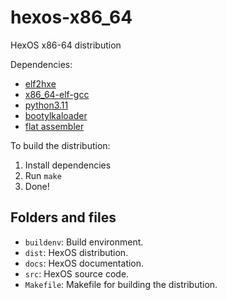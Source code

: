 # hexos-x86_64
HexOS x86-64 distribution

Dependencies:

* [elf2hxe](https://github.com/vivavy/elf2hxe)
* [x86_64-elf-gcc](https://gcc.gnu.org/)
* [python3.11](https://www.python.org/)
* [bootylkaloader](https://github.com/pocom4/bootylkaloader)
* [flat assembler](https://flatassembler.net/)

To build the distribution:

1. Install dependencies
2. Run `make`
3. Done!

## Folders and files

* `buildenv`: Build environment.
* `dist`: HexOS distribution.
* `docs`: HexOS documentation.
* `src`: HexOS source code.
* `Makefile`: Makefile for building the distribution.
